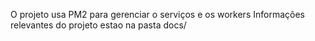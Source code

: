 O projeto usa PM2 para gerenciar o serviços e os workers
Informações relevantes do projeto estao na pasta docs/